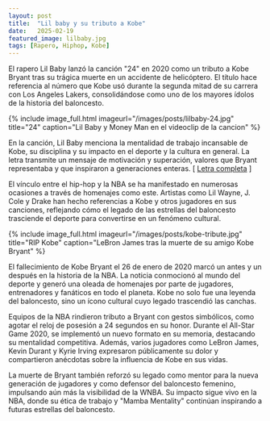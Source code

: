 ```yaml
---
layout: post
title:  "Lil baby y su tributo a Kobe"
date:   2025-02-19
featured_image: lilbaby.jpg
tags: [Rapero, Hiphop, Kobe]
---
```


El rapero Lil Baby lanzó la canción "24" en 2020 como un tributo a Kobe Bryant tras su trágica muerte en un accidente de helicóptero. El título hace referencia al número que Kobe usó durante la segunda mitad de su carrera con Los Angeles Lakers, consolidándose como uno de los mayores ídolos de la historia del baloncesto.

<!--more-->

{% include image_full.html imageurl="/images/posts/lilbaby-24.jpg" title="24" caption="Lil Baby y Money Man en el videoclip de la cancion" %}

En la canción, Lil Baby menciona la mentalidad de trabajo incansable de Kobe, su disciplina y su impacto en el deporte y la cultura en general. La letra transmite un mensaje de motivación y superación, valores que Bryant representaba y que inspiraron a generaciones enteras.
[ [Letra completa](https://genius.com/Money-man-24-remix-lyrics) ]

El vínculo entre el hip-hop y la NBA se ha manifestado en numerosas ocasiones a través de homenajes como este. Artistas como Lil Wayne, J. Cole y Drake han hecho referencias a Kobe y otros jugadores en sus canciones, reflejando cómo el legado de las estrellas del baloncesto trasciende el deporte para convertirse en un fenómeno cultural. 

{% include image_full.html imageurl="/images/posts/kobe-tribute.jpg" title="RIP Kobe" caption="LeBron James tras la muerte de su amigo Kobe Bryant" %}

El fallecimiento de Kobe Bryant el 26 de enero de 2020 marcó un antes y un después en la historia de la NBA. La noticia conmocionó al mundo del deporte y generó una oleada de homenajes por parte de jugadores, entrenadores y fanáticos en todo el planeta. Kobe no solo fue una leyenda del baloncesto, sino un ícono cultural cuyo legado trascendió las canchas.

Equipos de la NBA rindieron tributo a Bryant con gestos simbólicos, como agotar el reloj de posesión a 24 segundos en su honor. Durante el All-Star Game 2020, se implementó un nuevo formato en su memoria, destacando su mentalidad competitiva. Además, varios jugadores como LeBron James, Kevin Durant y Kyrie Irving expresaron públicamente su dolor y compartieron anécdotas sobre la influencia de Kobe en sus vidas.

La muerte de Bryant también reforzó su legado como mentor para la nueva generación de jugadores y como defensor del baloncesto femenino, impulsando aún más la visibilidad de la WNBA. Su impacto sigue vivo en la NBA, donde su ética de trabajo y "Mamba Mentality" continúan inspirando a futuras estrellas del baloncesto.
